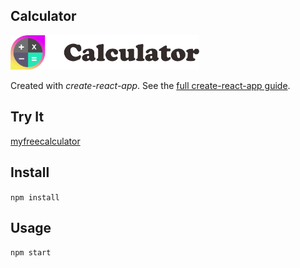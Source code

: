 Calculator
---
<img src="Logotype primary.png" width="60%" height="60%" />

Created with *create-react-app*. See the [full create-react-app guide](https://github.com/facebookincubator/create-react-app/blob/master/packages/react-scripts/template/README.md).



Try It
---

[myfreecalculator](https://github.com/harrylovescoding/calculator-react/)



Install
---

`npm install`



Usage
---

`npm start`
